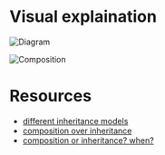 
Visual explaination
===

![Diagram](https://www.lucidchart.com/publicSegments/view/52d96002-5b74-4726-a27e-05ba0a0092cf/image.png)

![Composition](https://www.lucidchart.com/publicSegments/view/52d96002-5b74-4726-a27e-05ba0a0092cf/image.png)

Resources
===

* [different inheritance models](http://stackoverflow.com/questions/860339/difference-between-private-public-and-protected-inheritance)
* [composition over inheritance](http://en.wikipedia.org/wiki/Composition_over_inheritance)
* [composition or inheritance? when?](http://stackoverflow.com/questions/49002/prefer-composition-over-inheritance)
